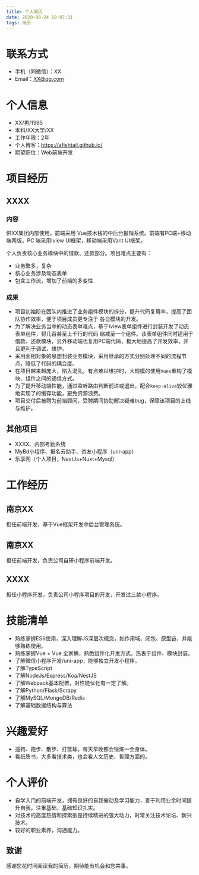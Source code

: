 ```yaml
---
title: 个人简历
date: 2020-08-24 18:07:31
tags: 简历
---
```

# 联系方式

- 手机（同微信）：XX
- Email：XX@qq.com


# 个人信息

- XX/男/1995
- 本科/XX大学/XX
- 工作年限：2年
- 个人博客：https://afishtail.github.io/
- 期望职位：Web前端开发


# 项目经历
## XXXX
### 内容
供XX集团内部使⽤，前端采⽤ Vue技术栈的中后台报销系统。前端有PC端+移动端两版，PC 端采⽤Iview UI框架，移动端采⽤Vant UI框架。

个人负责核心业务模块中的借款、还款部分。项⽬难点主要有：
- 业务繁多，复杂
- 核⼼业务涉及动态表单
- 包含⼯作流，增加了前端的多变性
### 成果
- 项⽬初始阶在团队内推进了业务组件模块的拆分，提升代码复⽤率，提⾼了团队协作效率，便于项⽬成员更专注于
各⾃模块的开发。
- 为了解决业务当中的动态表单难点，基于Iview表单组件进⾏封装开发了动态表单组件，将⼏百甚⾄上千⾏的代码
缩减⾄⼀个组件。该表单组件同时适⽤于借款、还款模块，另外移动端也复⽤PC端代码，极⼤地提⾼了开发效率，并且更利于调试、维护。
- 采⽤⾯相对象的思想封装业务模块，采⽤继承的⽅式分别处理不同的流程节点，降低了代码的耦合度。
- 在项目越来越庞大，陷入混乱，有点难以维护时，大规模的使用`Vuex`重构了模块、组件之间的通信方式。
- 为了提升移动端性能，通过监听路由判断前进或退出，配合`keep-alive`较优雅地实现了的缓存功能，避免资源浪费。
- 项⽬交付后被聘为前端顾问，受聘期间协助解决疑难bug，保障该项目的上线与维护。

## 其他项目
- XXXX、内部考勤系统
- MyBd小程序、报名云助手、咨友小程序（uni-app）
- 乐享网（个人项目，NestJs+Nuxt+Mysql）
# 工作经历
## 南京XX
担任前端开发，基于Vue框架开发中后台管理系统。
## 南京XX
担任前端开发，负责公司自研小程序前端开发。
## XXXX
担任小程序开发，负责公司小程序项目的开发，开发过三款小程序。
# 技能清单
- 熟练掌握ES6使用，深入理解JS深层次概念，如作用域、闭包、原型链，并能够熟练使用。
- 熟练掌握Vue + Vue 全家桶，熟悉组件化开发方式，热衷于组件、模块封装。
- 了解微信小程序开发/uni-app，能够独立开发小程序。
- 了解TypeScript
- 了解NodeJs/Express/Koa/NestJS
- 了解Webpack基本配置，对性能优化有一定了解。
- 了解Python/Flask/Scrapy
- 了解MySQL/MongoDB/Redis
- 了解基础数据结构与算法

# 兴趣爱好
- 遛狗、跑步、散步、打篮球。每天早晚都会锻炼一会身体。
- 看纸质书，大多看技术类，也会看人文历史、哲理方面的。

# 个人评价
- 自学入门的前端开发，拥有良好的⾃我催动及学习能⼒，善于利⽤业余时间提升⾃我，注重基础，基础知识扎实。
- 对技术的⾼度热情和探索欲是持续精进的强⼤动⼒，时常关注技术论坛、新兴技术。
- 较好的职业素养，沟通能⼒。


## 致谢

感谢您花时间阅读我的简历，期待能有机会和您共事。
